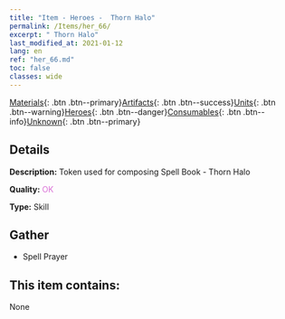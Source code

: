 ```yaml
---
title: "Item - Heroes -  Thorn Halo"
permalink: /Items/her_66/
excerpt: " Thorn Halo"
last_modified_at: 2021-01-12
lang: en
ref: "her_66.md"
toc: false
classes: wide
---
```

 [Materials](/Items/){: .btn .btn--primary}[Artifacts](/Items/Artifacts/){: .btn .btn--success}[Units](/Items/Units/){: .btn .btn--warning}[Heroes](/Items/Heroes/){: .btn .btn--danger}[Consumables](/Items/Consumables/){: .btn .btn--info}[Unknown](/Items/Unknown/){: .btn .btn--primary}

## Details
 **Description:** Token used for composing Spell Book - Thorn Halo

 **Quality:** <span style="color: #DA70D6">OK</span>

 **Type:** Skill

## Gather

*    Spell Prayer 

## This item contains:

  None

